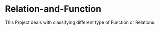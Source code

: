 # Relation-and-Function
This Project deals with classifying different type of Function or Relations.  
